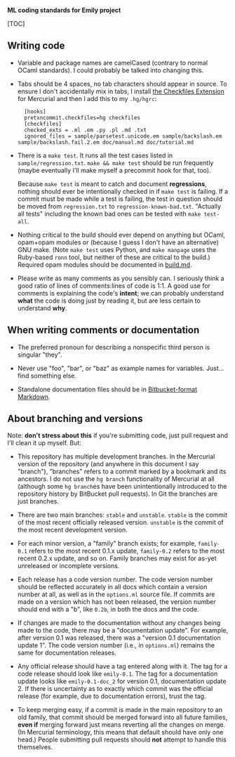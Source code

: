 **ML coding standards for Emily project**

[TOC]

## Writing code

- Variable and package names are camelCased (contrary to normal OCaml standards). I could probably be talked into changing this.
- Tabs should be 4 spaces, no tab characters should appear in source. To ensure I don't accidentally mix in tabs, I install [the Checkfiles Extension](http://mercurial.selenic.com/wiki/CheckFilesExtension) for Mercurial and then I add this to my `.hg/hgrc`:

        [hooks]
        pretxncommit.checkfiles=hg checkfiles
        [checkfiles]
        checked_exts = .ml .em .py .pl .md .txt
        ignored_files = sample/parsetest.unicode.em sample/backslash.em sample/backslash.fail.2.em doc/manual.md doc/tutorial.md

- There is a `make test`. It runs all the test cases listed in `sample/regression.txt`. `make && make test` should be run frequently (maybe eventually I'll make myself a precommit hook for that, too).

    Because `make test` is meant to catch and document **regressions**, nothing should ever be intentionally checked in if `make test` is failing. If a commit must be made while a test is failing, the test in question should be moved from `regression.txt` to `regression-known-bad.txt`. "Actually all tests" including the known bad ones can be tested with `make test-all`.

- Nothing critical to the build should ever depend on anything but OCaml, opam+opam modules or (because I guess I don't have an alternative) GNU make. (Note `make test` uses Python, and `make manpage` uses the Ruby-based `ronn` tool, but neither of these are critical to the build.) Required opam modules should be documented in [build.md](build.md).

- Please write as many comments as you sensibly can. I seriously think a good ratio of lines of comments:lines of code is 1:1.  A good use for comments is explaining the code's **intent**; we can probably understand **what** the code is doing just by reading it, but are less certain to understand **why**.

## When writing comments or documentation

- The preferred pronoun for describing a nonspecific third person is singular "they".

- Never use "foo", "bar", or "baz" as example names for variables. Just... find something else.

- Standalone documentation files should be in [Bitbucket-format Markdown](https://bitbucket.org/tutorials/markdowndemo).

## About branching and versions

Note: **don't stress about this** if you're submitting code, just pull request and I'll clean it up myself. But:

- This repository has multiple development branches. In the Mercurial version of the repository (and anywhere in this document I say "branch"), "branches" refers to a commit marked by a bookmark and its ancestors. I do not use the `hg branch` functionality of Mercurial at all (although some `hg branch`es have been unintentionally introduced to the repository history by BitBucket pull requests). In Git the branches are just branches.

- There are two main branches: `stable` and `unstable`. `stable` is the commit of the most recent officially released version. `unstable` is the commit of the most recent development version.

- For each minor version, a "family" branch exists; for example, `family-0.1` refers to the most recent 0.1.x update, `family-0.2` refers to the most recent 0.2.x update, and so on. Family branches may exist for as-yet unreleased or incomplete versions.

- Each release has a code version number. The code version number should be reflected accurately in all docs which contain a version number at all, as well as in the `options.ml` source file. If commits are made on a version which has not been released, the version number should end with a "b", like `0.2b`, in both the docs and the code.

- If changes are made to the documentation without any changes being made to the code, there may be a "documentation update". For example, after version 0.1 was released, there was a "version 0.1 documentation update 1". The code version number (i.e., in `options.ml`) remains the same for documentation releases.

- Any official release should have a tag entered along with it. The tag for a code release should look like `emily-0.1`. The tag for a documentation update looks like `emily-0.1-doc_2` for version 0.1, documentation update 2. If there is uncertainty as to exactly which commit was the official release (for example, due to documentation errors), trust the tag.

- To keep merging easy, if a commit is made in the main repository to an old family, that commit should be merged forward into all future families, **even if** merging forward just means reverting all the changes on merge. (In Mercurial terminology, this means that default should have only one head.) People submitting pull requests should **not** attempt to handle this themselves.